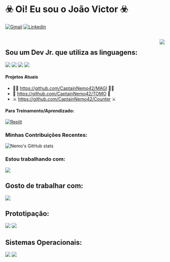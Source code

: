 # ☣️ Oi! Eu sou o João Victor ☣️
[![Gmail](https://img.shields.io/badge/Gmail-D14836?style=for-the-badge&logo=gmail&logoColor=white)](mailto:joao.nemo42@gmail.com) [![Linkedin](https://img.shields.io/badge/LinkedIn-0077B5?style=for-the-badge&logo=linkedin&logoColor=white)](https://www.linkedin.com/in/jo%C3%A3o-victor-valadares-fernandes-439678219/)
<div>
    <div style="display: inline_block"><br>
    <img align="right" src ="https://cdn.discordapp.com/attachments/716462074934329347/1197390943175848126/New_Piskel-1.png.png?ex=6640e877&is=663f96f7&hm=0244f1f7ca08f315a0eb185094b425a774abe7fda1c11f447cd2ef8e3963e5fa&">
</div>

## Sou um Dev Jr. que utiliza as linguagens:
![](https://img.shields.io/badge/C%23-239120?style=for-the-badge&logo=c-sharp&logoColor=white)
![](https://img.shields.io/badge/Python-14354C?style=for-the-badge&logo=python&logoColor=white)
![](https://img.shields.io/badge/Flutter-02569B?style=for-the-badge&logo=flutter&logoColor=white)
![](https://img.shields.io/badge/Java-ED8B00?style=for-the-badge&logo=openjdk&logoColor=white)
#### Projetos Atuais
- 🧙‍♂️ https://github.com/CaptainNemo42/MAGI 🧙‍♂️
- 📖 https://github.com/CaptainNemo42/TOMO 📖
- ⚔️ https://github.com/CaptainNemo42/Counter ⚔️
#### Para Treinamento/Aprendizado:
[![Replit](https://img.shields.io/badge/replit-667881?style=for-the-badge&logo=replit&logoColor=white)](https://replit.com/@Joao-VictorV177)
### Minhas Contribuições Recentes:
![Nemo's GitHub stats](https://github-readme-stats.vercel.app/api?username=CaptainNemo42&show_icons=true&theme=tokyonight)
### Estou trabalhando com:
![](https://github-readme-stats.vercel.app/api/top-langs/?username=CaptainNemo42&theme=blue-green)
## Gosto de trabalhar com:
![](https://img.shields.io/badge/VIM-%2311AB00.svg?&style=for-the-badge&logo=vim&logoColor=white)
## Prototipação:
![](https://img.shields.io/badge/Figma-F24E1E?style=for-the-badge&logo=figma&logoColor=white)
![](https://img.shields.io/badge/gimp-5C5543?style=for-the-badge&logo=gimp&logoColor=white)
## Sistemas Operacionais:
![](https://img.shields.io/badge/Linux-FCC624?style=for-the-badge&logo=linux&logoColor=black)
![](https://img.shields.io/badge/Debian-A81D33?style=for-the-badge&logo=debian&logoColor=white)
